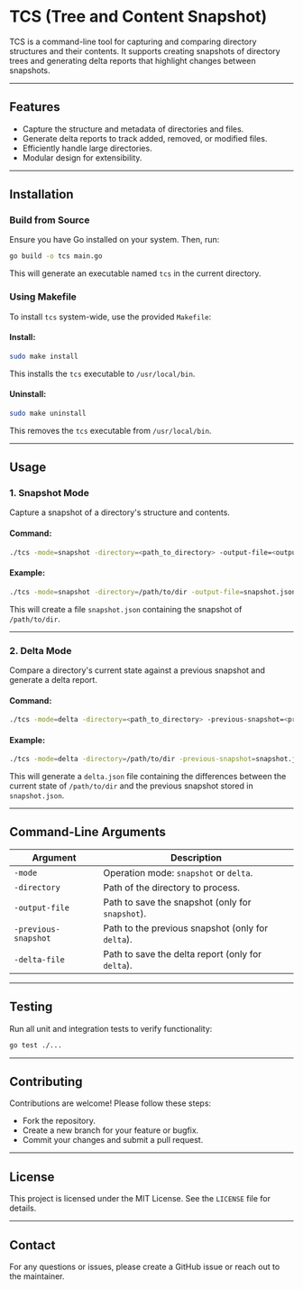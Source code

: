 # TCS (Tree and Content Snapshot)

TCS is a command-line tool for capturing and comparing directory structures and their contents. It supports creating snapshots of directory trees and generating delta reports that highlight changes between snapshots.

---

## Features
- Capture the structure and metadata of directories and files.
- Generate delta reports to track added, removed, or modified files.
- Efficiently handle large directories.
- Modular design for extensibility.

---

## Installation

### Build from Source
Ensure you have Go installed on your system. Then, run:

```bash
go build -o tcs main.go
```

This will generate an executable named `tcs` in the current directory.

### Using Makefile
To install `tcs` system-wide, use the provided `Makefile`:

#### Install:
```bash
sudo make install
```
This installs the `tcs` executable to `/usr/local/bin`.

#### Uninstall:
```bash
sudo make uninstall
```
This removes the `tcs` executable from `/usr/local/bin`.

---

## Usage

### 1. Snapshot Mode
Capture a snapshot of a directory's structure and contents.

#### Command:
```bash
./tcs -mode=snapshot -directory=<path_to_directory> -output-file=<output_snapshot_file>
```

#### Example:
```bash
./tcs -mode=snapshot -directory=/path/to/dir -output-file=snapshot.json
```

This will create a file `snapshot.json` containing the snapshot of `/path/to/dir`.

---

### 2. Delta Mode
Compare a directory's current state against a previous snapshot and generate a delta report.

#### Command:
```bash
./tcs -mode=delta -directory=<path_to_directory> -previous-snapshot=<previous_snapshot_file> -delta-file=<delta_report_file>
```

#### Example:
```bash
./tcs -mode=delta -directory=/path/to/dir -previous-snapshot=snapshot.json -delta-file=delta.json
```

This will generate a `delta.json` file containing the differences between the current state of `/path/to/dir` and the previous snapshot stored in `snapshot.json`.

---

## Command-Line Arguments

| Argument               | Description                                         |
|------------------------|-----------------------------------------------------|
| `-mode`                | Operation mode: `snapshot` or `delta`.             |
| `-directory`           | Path of the directory to process.                  |
| `-output-file`         | Path to save the snapshot (only for `snapshot`).    |
| `-previous-snapshot`   | Path to the previous snapshot (only for `delta`).   |
| `-delta-file`          | Path to save the delta report (only for `delta`).   |

---

## Testing

Run all unit and integration tests to verify functionality:

```bash
go test ./...
```

---

## Contributing

Contributions are welcome! Please follow these steps:
- Fork the repository.
- Create a new branch for your feature or bugfix.
- Commit your changes and submit a pull request.

---

## License

This project is licensed under the MIT License. See the `LICENSE` file for details.

---

## Contact
For any questions or issues, please create a GitHub issue or reach out to the maintainer.

